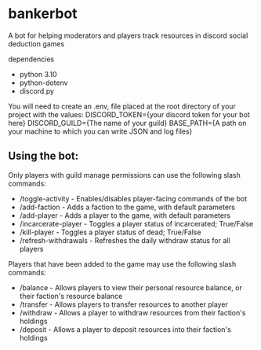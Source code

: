 # bankerbot
A bot for helping moderators and players track resources in discord social deduction games

dependencies
- python 3.10
- python-dotenv
- discord.py

You will need to create an .env, file placed at the root directory of your project with the values:
DISCORD_TOKEN={your discord token for your bot here}
DISCORD_GUILD={The name of your guild}
BASE_PATH={A path on your machine to which you can write JSON and log files}

## Using the bot:
Only players with guild manage permissions can use the following slash commands:
- /toggle-activity - Enables/disables player-facing commands of the bot
- /add-faction - Adds a faction to the game, with default parameters
- /add-player - Adds a player to the game, with default parameters
- /incarcerate-player - Toggles a player status of incarcerated; True/False
- /kill-player - Toggles a player status of dead; True/False
- /refresh-withdrawals - Refreshes the daily withdraw status for all players

Players that have been added to the game may use the following slash commands:
- /balance - Allows players to view their personal resource balance, or their faction's resource balance
- /transfer - Allows players to transfer resources to another player
- /withdraw - Allows a player to withdraw resources from their faction's holdings
- /deposit - Allows a player to deposit resources into their faction's holdings


